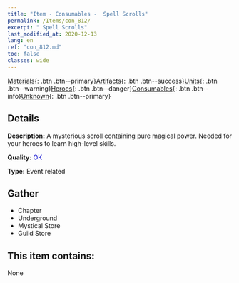 ```yaml
---
title: "Item - Consumables -  Spell Scrolls"
permalink: /Items/con_812/
excerpt: " Spell Scrolls"
last_modified_at: 2020-12-13
lang: en
ref: "con_812.md"
toc: false
classes: wide
---
```

 [Materials](/Items/){: .btn .btn--primary}[Artifacts](/Items/Artifacts/){: .btn .btn--success}[Units](/Items/Units/){: .btn .btn--warning}[Heroes](/Items/Heroes/){: .btn .btn--danger}[Consumables](/Items/Consumables/){: .btn .btn--info}[Unknown](/Items/Unknown/){: .btn .btn--primary}

## Details
 **Description:** A mysterious scroll containing pure magical power. Needed for your heroes to learn high-level skills.

 **Quality:** <span style="color: #0000CD">OK</span>

 **Type:** Event related

## Gather

*    Chapter 
*    Underground 
*    Mystical Store 
*    Guild Store 

## This item contains:

  None

